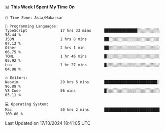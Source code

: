 <!--START_SECTION:waka-->
📊 **This Week I Spent My Time On** 

```text
🕑︎ Time Zone: Asia/Makassar

💬 Programming Languages: 
TypeScript               17 hrs 33 mins      ███████████████░░░░░░░░░░   58.44 % 
JSON                     2 hrs 8 mins        ██░░░░░░░░░░░░░░░░░░░░░░░   07.12 % 
Other                    2 hrs 1 min         ██░░░░░░░░░░░░░░░░░░░░░░░   06.75 % 
TOML                     1 hr 46 mins        █░░░░░░░░░░░░░░░░░░░░░░░░   05.92 % 
Lua                      1 hr 27 mins        █░░░░░░░░░░░░░░░░░░░░░░░░   04.88 % 

🔥 Editors: 
Neovim                   29 hrs 6 mins       ████████████████████████░   96.89 % 
VS Code                  56 mins             █░░░░░░░░░░░░░░░░░░░░░░░░   03.11 % 

💻 Operating System: 
Mac                      30 hrs 2 mins       █████████████████████████   100.00 % 
```


 Last Updated on 17/10/2024 18:41:05 UTC
<!--END_SECTION:waka-->
